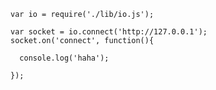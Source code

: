     
    var io = require('./lib/io.js');
    
    var socket = io.connect('http://127.0.0.1');
    socket.on('connect', function(){
    
      console.log('haha');
    
    });
